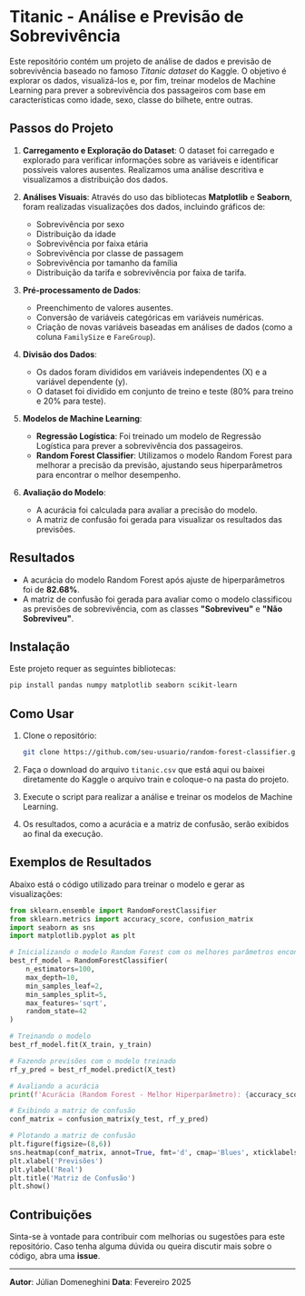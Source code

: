 # Titanic - Análise e Previsão de Sobrevivência

Este repositório contém um projeto de análise de dados e previsão de sobrevivência baseado no famoso *Titanic dataset* do Kaggle. O objetivo é explorar os dados, visualizá-los e, por fim, treinar modelos de Machine Learning para prever a sobrevivência dos passageiros com base em características como idade, sexo, classe do bilhete, entre outras.

## Passos do Projeto

1. **Carregamento e Exploração do Dataset**:
   O dataset foi carregado e explorado para verificar informações sobre as variáveis e identificar possíveis valores ausentes. Realizamos uma análise descritiva e visualizamos a distribuição dos dados.

2. **Análises Visuais**:
   Através do uso das bibliotecas **Matplotlib** e **Seaborn**, foram realizadas visualizações dos dados, incluindo gráficos de:
   - Sobrevivência por sexo
   - Distribuição da idade
   - Sobrevivência por faixa etária
   - Sobrevivência por classe de passagem
   - Sobrevivência por tamanho da família
   - Distribuição da tarifa e sobrevivência por faixa de tarifa.

3. **Pré-processamento de Dados**:
   - Preenchimento de valores ausentes.
   - Conversão de variáveis categóricas em variáveis numéricas.
   - Criação de novas variáveis baseadas em análises de dados (como a coluna `FamilySize` e `FareGroup`).

4. **Divisão dos Dados**:
   - Os dados foram divididos em variáveis independentes (X) e a variável dependente (y).
   - O dataset foi dividido em conjunto de treino e teste (80% para treino e 20% para teste).

5. **Modelos de Machine Learning**:
   - **Regressão Logística**: Foi treinado um modelo de Regressão Logística para prever a sobrevivência dos passageiros.
   - **Random Forest Classifier**: Utilizamos o modelo Random Forest para melhorar a precisão da previsão, ajustando seus hiperparâmetros para encontrar o melhor desempenho.

6. **Avaliação do Modelo**:
   - A acurácia foi calculada para avaliar a precisão do modelo.
   - A matriz de confusão foi gerada para visualizar os resultados das previsões.

## Resultados

- A acurácia do modelo Random Forest após ajuste de hiperparâmetros foi de **82.68%**.
- A matriz de confusão foi gerada para avaliar como o modelo classificou as previsões de sobrevivência, com as classes **"Sobreviveu"** e **"Não Sobreviveu"**.

## Instalação

Este projeto requer as seguintes bibliotecas:

```bash
pip install pandas numpy matplotlib seaborn scikit-learn
```

## Como Usar

1. Clone o repositório:

   ```bash
   git clone https://github.com/seu-usuario/random-forest-classifier.git
   ```

2. Faça o download do arquivo `titanic.csv` que está aqui ou baixei diretamente do Kaggle o arquivo train e coloque-o na pasta do projeto.

3. Execute o script para realizar a análise e treinar os modelos de Machine Learning.

4. Os resultados, como a acurácia e a matriz de confusão, serão exibidos ao final da execução.

## Exemplos de Resultados

Abaixo está o código utilizado para treinar o modelo e gerar as visualizações:

```python
from sklearn.ensemble import RandomForestClassifier
from sklearn.metrics import accuracy_score, confusion_matrix
import seaborn as sns
import matplotlib.pyplot as plt

# Inicializando o modelo Random Forest com os melhores parâmetros encontrados
best_rf_model = RandomForestClassifier(
    n_estimators=100,
    max_depth=10,
    min_samples_leaf=2,
    min_samples_split=5,
    max_features='sqrt',
    random_state=42
)

# Treinando o modelo
best_rf_model.fit(X_train, y_train)

# Fazendo previsões com o modelo treinado
rf_y_pred = best_rf_model.predict(X_test)

# Avaliando a acurácia
print(f'Acurácia (Random Forest - Melhor Hiperparâmetro): {accuracy_score(y_test, rf_y_pred)}')

# Exibindo a matriz de confusão
conf_matrix = confusion_matrix(y_test, rf_y_pred)

# Plotando a matriz de confusão
plt.figure(figsize=(8,6))
sns.heatmap(conf_matrix, annot=True, fmt='d', cmap='Blues', xticklabels=['Não Sobreviveu', 'Sobreviveu'], yticklabels=['Não Sobreviveu', 'Sobreviveu'])
plt.xlabel('Previsões')
plt.ylabel('Real')
plt.title('Matriz de Confusão')
plt.show()
```

## Contribuições

Sinta-se à vontade para contribuir com melhorias ou sugestões para este repositório. Caso tenha alguma dúvida ou queira discutir mais sobre o código, abra uma **issue**.

---

**Autor**: Júlian Domeneghini
**Data**: Fevereiro 2025  
